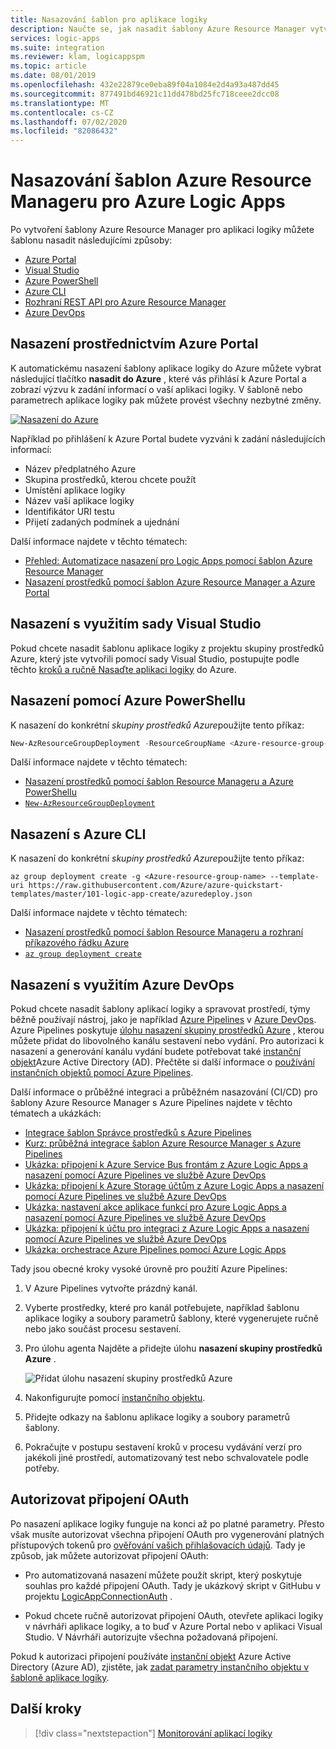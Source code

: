 ```yaml
---
title: Nasazování šablon pro aplikace logiky
description: Naučte se, jak nasadit šablony Azure Resource Manager vytvořené pro Azure Logic Apps
services: logic-apps
ms.suite: integration
ms.reviewer: klam, logicappspm
ms.topic: article
ms.date: 08/01/2019
ms.openlocfilehash: 432e22879ce0eba89f04a1084e2d4a93a487dd45
ms.sourcegitcommit: 877491bd46921c11dd478bd25fc718ceee2dcc08
ms.translationtype: MT
ms.contentlocale: cs-CZ
ms.lasthandoff: 07/02/2020
ms.locfileid: "82086432"
---
```

# <a name="deploy-azure-resource-manager-templates-for-azure-logic-apps"></a>Nasazování šablon Azure Resource Manageru pro Azure Logic Apps

Po vytvoření šablony Azure Resource Manager pro aplikaci logiky můžete šablonu nasadit následujícími způsoby:

* [Azure Portal](#portal)
* [Visual Studio](#visual-studio)
* [Azure PowerShell](#powershell)
* [Azure CLI](#cli)
* [Rozhraní REST API pro Azure Resource Manager](../azure-resource-manager/templates/deploy-rest.md)
* [Azure DevOps](#azure-pipelines)

<a name="portal"></a>

## <a name="deploy-through-azure-portal"></a>Nasazení prostřednictvím Azure Portal

K automatickému nasazení šablony aplikace logiky do Azure můžete vybrat následující tlačítko **nasadit do Azure** , které vás přihlásí k Azure Portal a zobrazí výzvu k zadání informací o vaší aplikaci logiky. V šabloně nebo parametrech aplikace logiky pak můžete provést všechny nezbytné změny.

[![Nasazení do Azure](./media/logic-apps-deploy-azure-resource-manager-templates/deploybutton.png)](https://portal.azure.com/#create/Microsoft.Template/uri/https%3A%2F%2Fraw.githubusercontent.com%2FAzure%2Fazure-quickstart-templates%2Fmaster%2F101-logic-app-create%2Fazuredeploy.json)

Například po přihlášení k Azure Portal budete vyzváni k zadání následujících informací:

* Název předplatného Azure
* Skupina prostředků, kterou chcete použít
* Umístění aplikace logiky
* Název vaší aplikace logiky
* Identifikátor URI testu
* Přijetí zadaných podmínek a ujednání

Další informace najdete v těchto tématech:

* [Přehled: Automatizace nasazení pro Logic Apps pomocí šablon Azure Resource Manager](logic-apps-azure-resource-manager-templates-overview.md)
* [Nasazení prostředků pomocí šablon Azure Resource Manager a Azure Portal](../azure-resource-manager/templates/deploy-portal.md)

<a name="visual-studio"></a>

## <a name="deploy-with-visual-studio"></a>Nasazení s využitím sady Visual Studio

Pokud chcete nasadit šablonu aplikace logiky z projektu skupiny prostředků Azure, který jste vytvořili pomocí sady Visual Studio, postupujte podle těchto [kroků a ručně Nasaďte aplikaci logiky](../logic-apps/quickstart-create-logic-apps-with-visual-studio.md#deploy-logic-app-to-azure) do Azure.

<a name="powershell"></a>

## <a name="deploy-with-azure-powershell"></a>Nasazení pomocí Azure PowerShellu

K nasazení do konkrétní *skupiny prostředků Azure*použijte tento příkaz:

```powershell
New-AzResourceGroupDeployment -ResourceGroupName <Azure-resource-group-name> -TemplateUri https://raw.githubusercontent.com/Azure/azure-quickstart-templates/master/101-logic-app-create/azuredeploy.json
```

Další informace najdete v těchto tématech:

* [Nasazení prostředků pomocí šablon Resource Manageru a Azure PowerShellu](https://docs.microsoft.com/azure/azure-resource-manager/resource-group-template-deploy)
* [`New-AzResourceGroupDeployment`](https://docs.microsoft.com/powershell/module/azurerm.resources/new-azurermresourcegroupdeployment)

<a name="cli"></a>

## <a name="deploy-with-azure-cli"></a>Nasazení s Azure CLI

K nasazení do konkrétní *skupiny prostředků Azure*použijte tento příkaz:

```azurecli
az group deployment create -g <Azure-resource-group-name> --template-uri https://raw.githubusercontent.com/Azure/azure-quickstart-templates/master/101-logic-app-create/azuredeploy.json
```

Další informace najdete v těchto tématech:

* [Nasazení prostředků pomocí šablon Resource Manageru a rozhraní příkazového řádku Azure](../azure-resource-manager/templates/deploy-cli.md)
* [`az group deployment create`](https://docs.microsoft.com/cli/azure/group/deployment?view=azure-cli-latest#az-group-deployment-create)

<a name="azure-pipelines"></a>

## <a name="deploy-with-azure-devops"></a>Nasazení s využitím Azure DevOps

Pokud chcete nasadit šablony aplikací logiky a spravovat prostředí, týmy běžně používají nástroj, jako je například [Azure Pipelines](https://docs.microsoft.com/azure/devops/pipelines/get-started/what-is-azure-pipelines) v [Azure DevOps](https://docs.microsoft.com/azure/devops/user-guide/what-is-azure-devops-services). Azure Pipelines poskytuje [úlohu nasazení skupiny prostředků Azure](https://github.com/Microsoft/azure-pipelines-tasks/tree/master/Tasks/AzureResourceGroupDeploymentV2) , kterou můžete přidat do libovolného kanálu sestavení nebo vydání. Pro autorizaci k nasazení a generování kanálu vydání budete potřebovat také [instanční objekt](../active-directory/develop/app-objects-and-service-principals.md)Azure Active Directory (AD). Přečtěte si další informace o [používání instančních objektů pomocí Azure Pipelines](https://docs.microsoft.com/azure/devops/pipelines/library/connect-to-azure).

Další informace o průběžné integraci a průběžném nasazování (CI/CD) pro šablony Azure Resource Manager s Azure Pipelines najdete v těchto tématech a ukázkách:

* [Integrace šablon Správce prostředků s Azure Pipelines](../azure-resource-manager/templates/add-template-to-azure-pipelines.md)
* [Kurz: průběžná integrace šablon Azure Resource Manager s Azure Pipelines](../azure-resource-manager/templates/deployment-tutorial-pipeline.md)
* [Ukázka: připojení k Azure Service Bus frontám z Azure Logic Apps a nasazení pomocí Azure Pipelines ve službě Azure DevOps](https://docs.microsoft.com/samples/azure-samples/azure-logic-apps-deployment-samples/connect-to-azure-service-bus-queues-from-azure-logic-apps-and-deploy-with-azure-devops-pipelines/)
* [Ukázka: připojení k Azure Storage účtům z Azure Logic Apps a nasazení pomocí Azure Pipelines ve službě Azure DevOps](https://docs.microsoft.com/samples/azure-samples/azure-logic-apps-deployment-samples/connect-to-azure-storage-accounts-from-azure-logic-apps-and-deploy-with-azure-devops-pipelines/)
* [Ukázka: nastavení akce aplikace funkcí pro Azure Logic Apps a nasazení pomocí Azure Pipelines ve službě Azure DevOps](https://docs.microsoft.com/samples/azure-samples/azure-logic-apps-deployment-samples/set-up-an-azure-function-app-action-for-azure-logic-apps-and-deploy-with-azure-devops-pipelines/)
* [Ukázka: připojení k účtu pro integraci z Azure Logic Apps a nasazení pomocí Azure Pipelines ve službě Azure DevOps](https://docs.microsoft.com/samples/azure-samples/azure-logic-apps-deployment-samples/connect-to-an-integration-account-from-azure-logic-apps-and-deploy-by-using-azure-devops-pipelines/)
* [Ukázka: orchestrace Azure Pipelines pomocí Azure Logic Apps](https://docs.microsoft.com/samples/azure-samples/azure-logic-apps-pipeline-orchestration/azure-devops-orchestration-with-logic-apps/)

Tady jsou obecné kroky vysoké úrovně pro použití Azure Pipelines:

1. V Azure Pipelines vytvořte prázdný kanál.

1. Vyberte prostředky, které pro kanál potřebujete, například šablonu aplikace logiky a soubory parametrů šablony, které vygenerujete ručně nebo jako součást procesu sestavení.

1. Pro úlohu agenta Najděte a přidejte úlohu **nasazení skupiny prostředků Azure** .

   ![Přidat úlohu nasazení skupiny prostředků Azure](./media/logic-apps-deploy-azure-resource-manager-templates/add-azure-resource-group-deployment-task.png)

1. Nakonfigurujte pomocí [instančního objektu](https://docs.microsoft.com/azure/devops/pipelines/library/connect-to-azure).

1. Přidejte odkazy na šablonu aplikace logiky a soubory parametrů šablony.

1. Pokračujte v postupu sestavení kroků v procesu vydávání verzí pro jakékoli jiné prostředí, automatizovaný test nebo schvalovatele podle potřeby.

<a name="authorize-oauth-connections"></a>

## <a name="authorize-oauth-connections"></a>Autorizovat připojení OAuth

Po nasazení aplikace logiky funguje na konci až po platné parametry. Přesto však musíte autorizovat všechna připojení OAuth pro vygenerování platných přístupových tokenů pro [ověřování vašich přihlašovacích údajů](../active-directory/develop/authentication-scenarios.md). Tady je způsob, jak můžete autorizovat připojení OAuth:

* Pro automatizovaná nasazení můžete použít skript, který poskytuje souhlas pro každé připojení OAuth. Tady je ukázkový skript v GitHubu v projektu [LogicAppConnectionAuth](https://github.com/logicappsio/LogicAppConnectionAuth) .

* Pokud chcete ručně autorizovat připojení OAuth, otevřete aplikaci logiky v návrháři aplikace logiky, a to buď v Azure Portal nebo v aplikaci Visual Studio. V Návrháři autorizujte všechna požadovaná připojení.

Pokud k autorizaci připojení používáte [instanční objekt](../active-directory/develop/app-objects-and-service-principals.md) Azure Active Directory (Azure AD), zjistěte, jak [zadat parametry instančního objektu v šabloně aplikace logiky](../logic-apps/logic-apps-azure-resource-manager-templates-overview.md#authenticate-connections).

## <a name="next-steps"></a>Další kroky

> [!div class="nextstepaction"]
> [Monitorování aplikací logiky](../logic-apps/monitor-logic-apps.md)
